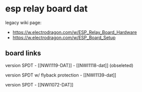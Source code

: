 
# esp relay board dat 

legacy wiki page: 
- https://w.electrodragon.com/w/ESP_Relay_Board_Hardware
- https://w.electrodragon.com/w/ESP_Board_Setup


## board links 

version SPDT - [[NWI1119-DAT]] - [[NWI1118-dat]] (obseleted)

version SPDT w/ flyback protection - [[NWI1139-dat]]

version SPDT - [[NWI1072-DAT]] 
